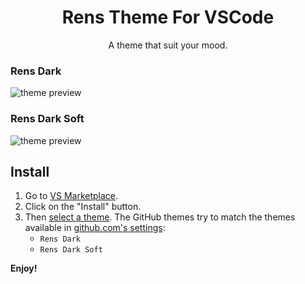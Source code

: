 <div align="center">

# Rens Theme For VSCode

A theme that suit your mood.

</div>

### Rens Dark

![theme preview](https://vscode-themes.nyc3.cdn.digitaloceanspaces.com/profiles/imEaWWFZsCcQtwu3DX64sxNmQMa2/1kzSNtUG-default.jpeg)

### Rens Dark Soft

![theme preview](https://vscode-themes.nyc3.cdn.digitaloceanspaces.com/profiles/imEaWWFZsCcQtwu3DX64sxNmQMa2/vDsHWwJs-default.jpeg)

## Install

1. Go to [VS Marketplace](https://marketplace.visualstudio.com/items?itemName=RendiOkriza.rens-theme).
2. Click on the "Install" button.
3. Then [select a theme](https://code.visualstudio.com/docs/getstarted/themes#_selecting-the-color-theme). The GitHub themes try to match the themes available in [github.com's settings](https://github.com/settings/appearance):
   - `Rens Dark`
   - `Rens Dark Soft`

**Enjoy!**

